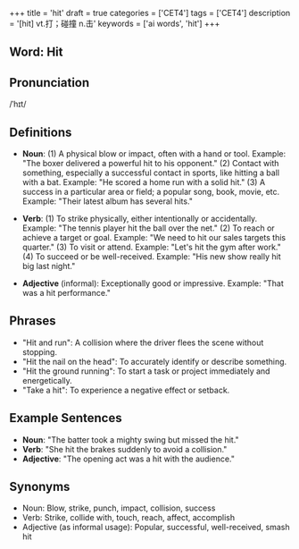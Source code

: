 +++
title = 'hit'
draft = true
categories = ['CET4']
tags = ['CET4']
description = '[hit] vt.打；碰撞 n.击'
keywords = ['ai words', 'hit']
+++

## Word: Hit

## Pronunciation
/ˈhɪt/

## Definitions
- **Noun**: (1) A physical blow or impact, often with a hand or tool. Example: "The boxer delivered a powerful hit to his opponent." (2) Contact with something, especially a successful contact in sports, like hitting a ball with a bat. Example: "He scored a home run with a solid hit." (3) A success in a particular area or field; a popular song, book, movie, etc. Example: "Their latest album has several hits."

- **Verb**: (1) To strike physically, either intentionally or accidentally. Example: "The tennis player hit the ball over the net." (2) To reach or achieve a target or goal. Example: "We need to hit our sales targets this quarter." (3) To visit or attend. Example: "Let's hit the gym after work." (4) To succeed or be well-received. Example: "His new show really hit big last night."

- **Adjective** (informal): Exceptionally good or impressive. Example: "That was a hit performance."

## Phrases
- "Hit and run": A collision where the driver flees the scene without stopping.
- "Hit the nail on the head": To accurately identify or describe something.
- "Hit the ground running": To start a task or project immediately and energetically.
- "Take a hit": To experience a negative effect or setback.

## Example Sentences
- **Noun**: "The batter took a mighty swing but missed the hit."
- **Verb**: "She hit the brakes suddenly to avoid a collision."
- **Adjective**: "The opening act was a hit with the audience."

## Synonyms
- Noun: Blow, strike, punch, impact, collision, success
- Verb: Strike, collide with, touch, reach, affect, accomplish
- Adjective (as informal usage): Popular, successful, well-received, smash hit
